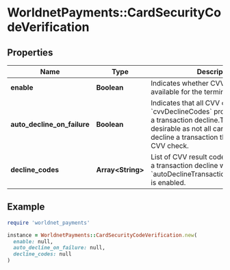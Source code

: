 # WorldnetPayments::CardSecurityCodeVerification

## Properties

| Name | Type | Description | Notes |
| ---- | ---- | ----------- | ----- |
| **enable** | **Boolean** | Indicates whether CVV check is available for the terminal. | [optional] |
| **auto_decline_on_failure** | **Boolean** | Indicates that all CVV codes listed in &#x60;cvvDeclineCodes&#x60; property will lead to a transaction decline.This is sometimes desirable as not all card issuers will decline a transaction that has failed a CVV check. | [optional] |
| **decline_codes** | **Array&lt;String&gt;** | List of CVV result codes that will lead to a transaction decline when &#x60;autoDeclineTransactionsOnCvvFailures&#x60; is enabled. | [optional] |

## Example

```ruby
require 'worldnet_payments'

instance = WorldnetPayments::CardSecurityCodeVerification.new(
  enable: null,
  auto_decline_on_failure: null,
  decline_codes: null
)
```

